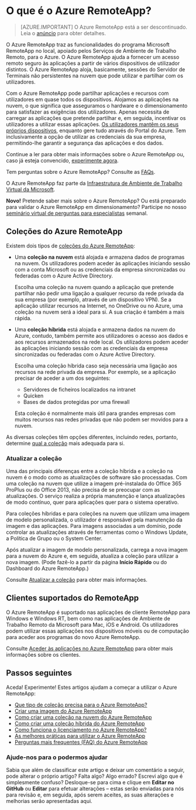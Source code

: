 <properties 
    pageTitle="O que é o Azure RemoteApp? | Microsoft Azure" 
    description="Saiba como partilhar aplicações e recursos para qualquer dispositivo através do Azure RemoteApp." 
    services="remoteapp" 
    documentationCenter="" 
    authors="lizap" 
    manager="mbaldwin" 
    editor=""/>

<tags 
    ms.service="remoteapp" 
    ms.workload="compute" 
    ms.tgt_pltfrm="na" 
    ms.devlang="na" 
    ms.topic="get-started-article" 
    ms.date="08/15/2016" 
    ms.author="elizapo"/>

# O que é o Azure RemoteApp?

> [AZURE.IMPORTANT]
> O Azure RemoteApp está a ser descontinuado. Leia o [anúncio](https://go.microsoft.com/fwlink/?linkid=821148) para obter detalhes.

O Azure RemoteApp traz as funcionalidades do programa Microsoft RemoteApp no local, apoiado pelos Serviços de Ambiente de Trabalho Remoto, para o Azure. O Azure RemoteApp ajuda a fornecer um acesso remoto seguro às aplicações a partir de vários dispositivos de utilizador distintos. O Azure RemoteApp aloja, basicamente, sessões do Servidor de Terminais não persistentes na nuvem que pode utilizar e partilhar com os utilizadores.

Com o Azure RemoteApp pode partilhar aplicações e recursos com utilizadores em quase todos os dispositivos. Alojamos as aplicações na nuvem, o que significa que asseguramos o hardware e o dimensionamento para satisfazer as exigências dos utilizadores. Apenas necessita de carregar as aplicações que pretende partilhar e, em seguida, incentivar os utilizadores a utilizar essas aplicações. [Os utilizadores mantêm os seus próprios dispositivos](remoteapp-clients.md), enquanto gere tudo através do Portal do Azure. Tem inclusivamente a opção de utilizar as credenciais da sua empresa, permitindo-lhe garantir a segurança das aplicações e dos dados.

Continue a ler para obter mais informações sobre o Azure RemoteApp ou, caso já esteja convencido, [experimente agora](https://azure.microsoft.com/services/remoteapp/).

Tem perguntas sobre o Azure RemoteApp? Consulte as [FAQs](remoteapp-faq.md).

O Azure RemoteApp faz parte da [Infraestrutura de Ambiente de Trabalho Virtual da Microsoft](http://www.microsoft.com/server-cloud/products/virtual-desktop-infrastructure/explore.aspx).

**Novo!** Pretende saber mais sobre o Azure RemoteApp? Ou está preparado para validar o Azure RemoteApp em dimensionamento?  Participe no nosso [seminário virtual de perguntas para especialistas](https://azureinfo.microsoft.com/AzureRemoteAppAskTheExperts-Registration-Page.html?ls=Website) semanal.

## Coleções do Azure RemoteApp
Existem dois tipos de [coleções do Azure RemoteApp](remoteapp-collections.md):


- Uma **coleção na nuvem** está alojada e armazena dados de programas na nuvem. Os utilizadores podem aceder às aplicações iniciando sessão com a conta Microsoft ou as credenciais da empresa sincronizadas ou federadas com o Azure Active Directory.

    Escolha uma coleção na nuvem quando a aplicação que pretende partilhar não pedir uma ligação a qualquer recurso da rede privada da sua empresa (por exemplo, através de um dispositivo VPN). Se a aplicação utilizar recursos na Internet, no OneDrive ou no Azure, uma coleção na nuvem será a ideal para si. A sua criação é também a mais rápida.

- Uma **coleção híbrida** está alojada e armazena dados na nuvem do Azure, contudo, também permite aos utilizadores o acesso aos dados e aos recursos armazenados na rede local. Os utilizadores podem aceder às aplicações iniciando sessão com as credenciais da empresa sincronizadas ou federadas com o Azure Active Directory.

    Escolha uma coleção híbrida caso seja necessária uma ligação aos recursos na rede privada da empresa. Por exemplo, se a aplicação precisar de aceder a um dos seguintes:

    - Servidores de ficheiros localizados na intranet
    - Quicken
    - Bases de dados protegidas por uma firewall

    Esta coleção é normalmente mais útil para grandes empresas com muitos recursos nas redes privadas que não podem ser movidos para a nuvem.

As diversas coleções têm opções diferentes, incluindo redes, portanto, determine [qual a coleção](remoteapp-collections.md) mais adequada para si. 


### Atualizar a coleção
Uma das principais diferenças entre a coleção híbrida e a coleção na nuvem é o modo como as atualizações de software são processadas. Com uma coleção na nuvem que utilize a imagem pré-instalada do Office 365 ProPlus ou do Office 2013, não precisa de se preocupar com as atualizações. O serviço realiza a própria manutenção e lança atualizações de modo contínuo, quer para aplicações quer para o sistema operativo.

Para coleções híbridas e para coleções na nuvem que utilizam uma imagem de modelo personalizada, o utilizador é responsável pela manutenção da imagem e das aplicações. Para imagens associadas a um domínio, pode controlar as atualizações através de ferramentas como o Windows Update, a Política de Grupo ou o System Center.

Após atualizar a imagem de modelo personalizada, carrega a nova imagem para a nuvem do Azure e, em seguida, atualiza a coleção para utilizar a nova imagem. (Pode fazê-lo a partir da página **Início Rápido** ou do Dashboard do Azure RemoteApp.)

Consulte [Atualizar a coleção](remoteapp-update.md) para obter mais informações.

## Clientes suportados do RemoteApp
O Azure RemoteApp é suportado nas aplicações de cliente RemoteApp para Windows e Windows RT, bem como nas aplicações de Ambiente de Trabalho Remoto da Microsoft para Mac, iOS e Android. Os utilizadores podem utilizar essas aplicações nos dispositivos móveis ou de computação para aceder aos programas do novo Azure RemoteApp. 

Consulte [Aceder às aplicações no Azure RemoteApp](remoteapp-clients.md) para obter mais informações sobre os clientes.

## Passos seguintes
Aceda! Experimente! Estes artigos ajudam a começar a utilizar o Azure RemoteApp:

- [Que tipo de coleção precisa para o Azure RemoteApp?](remoteapp-collections.md)
- [Criar uma imagem do Azure RemoteApp](remoteapp-imageoptions.md)
- [Como criar uma coleção na nuvem do Azure RemoteApp](remoteapp-create-cloud-deployment.md)
- [Como criar uma coleção híbrida do Azure RemoteApp](remoteapp-create-hybrid-deployment.md)
- [Como funciona o licenciamento no Azure RemoteApp?](remoteapp-licensing.md)
- [As melhores práticas para utilizar o Azure RemoteApp](remoteapp-bestpractices.md)
- [Perguntas mais frequentes (FAQ) do Azure RemoteApp](remoteapp-faq.md)
 

### Ajude-nos para o podermos ajudar 
Sabia que além de classificar este artigo e deixar um comentário a seguir, pode alterar o próprio artigo? Falta algo? Algo errado? Escrevi algo que é simplesmente confuso? Desloque-se para cima e clique em **Editar no GitHub** ou **Editar** para efetuar alterações – estas serão enviadas para nós para revisão e, em seguida, após serem aceites, as suas alterações e melhorias serão apresentadas aqui.


<!--HONumber=ago16_HO4-->


